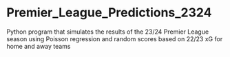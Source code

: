 # Premier_League_Predictions_2324
Python program that simulates the results of the 23/24 Premier League season using Poisson regression and random scores based on 22/23 xG for home and away teams
